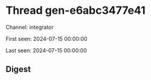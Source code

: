 # Thread gen-e6abc3477e41
Channel: integrator

First seen: 2024-07-15 00:00:00

Last seen: 2024-07-15 00:00:00

## Digest


